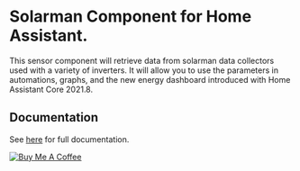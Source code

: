 # Solarman Component for Home Assistant.

This sensor component will retrieve data from solarman data collectors used with a variety of inverters. It will allow you to use the parameters in automations, graphs, and the new energy dashboard introduced with Home Assistant Core 2021.8.

## Documentation

See [here](https://github.com/StephanJoubert/home_assistant_solarman/blob/main/README.md) for full documentation.

<a href="https://www.buymeacoffee.com/stephanjoubert" target="_blank"><img src="https://www.buymeacoffee.com/assets/img/custom_images/black_img.png" alt="Buy Me A Coffee" style="height: auto !important;width: auto !important;" ></a><br>
